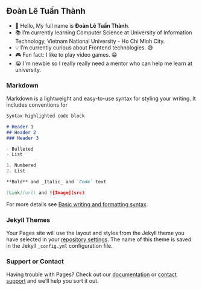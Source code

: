 ## Đoàn Lê Tuấn Thành


- 👋 Hello, My full name is **Đoàn Lê Tuấn Thành**.
- 📚 I’m currently learning Computer Science at University of Information Technology, Vietnam National University - Ho Chi Minh City.
- 💡 I’m currently curious about Frontend technologies. 😅
- 🎮 Fun fact: I like to play video games. 😁
- 😭 I'm newbie so I really really need a mentor who can help me learn at university. 

### Markdown

Markdown is a lightweight and easy-to-use syntax for styling your writing. It includes conventions for

```markdown
Syntax highlighted code block

# Header 1
## Header 2
### Header 3

- Bulleted
- List

1. Numbered
2. List

**Bold** and _Italic_ and `Code` text

[Link](url) and ![Image](src)
```

For more details see [Basic writing and formatting syntax](https://docs.github.com/en/github/writing-on-github/getting-started-with-writing-and-formatting-on-github/basic-writing-and-formatting-syntax).

### Jekyll Themes

Your Pages site will use the layout and styles from the Jekyll theme you have selected in your [repository settings](https://github.com/doanletuanthanh/doanletuanthanh.github.io/settings/pages). The name of this theme is saved in the Jekyll `_config.yml` configuration file.

### Support or Contact

Having trouble with Pages? Check out our [documentation](https://docs.github.com/categories/github-pages-basics/) or [contact support](https://support.github.com/contact) and we’ll help you sort it out.
